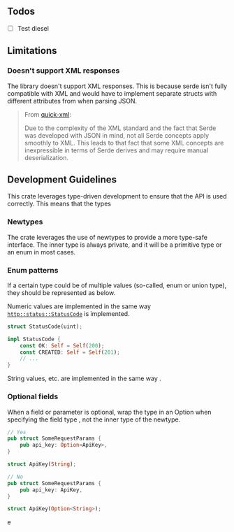 ## Todos

- [ ] Test diesel

## Limitations

### Doesn't support XML responses

The library doesn't support XML responses.
This is because serde isn't fully compatible with XML and would have to
implement separate structs with different attributes from when parsing JSON.

> From [quick-xml](https://docs.rs/quick-xml/latest/quick_xml/de/):
>
> Due to the complexity of the XML standard and the fact that Serde was developed with JSON in mind, not all Serde
> concepts apply smoothly to XML. This leads to that fact that some XML concepts are inexpressible in terms of Serde
> derives and may require manual deserialization.

## Development Guidelines

This crate leverages type-driven development to ensure that the API is used correctly. This means that the types

### Newtypes

The crate leverages the use of newtypes to provide a more type-safe interface.
The inner type is always private, and it will be a primitive type or an enum in most cases.

### Enum patterns

If a certain type could be of multiple values (so-called, enum or union type), they should be represented as below.

Numeric values are implemented in the same way
[`http::status::StatusCode`](https://docs.rs/http/latest/http/status/struct.StatusCode.html) is implemented.

```rust
struct StatusCode(uint);

impl StatusCode {
    const OK: Self = Self(200);
    const CREATED: Self = Self(201);
    // ...
}
```

String values, etc. are implemented in the same way .

### Optional fields

When a field or parameter is optional, wrap the type in an Option when specifying the field type ,
not the inner type of the newtype.

```rust
// Yes
pub struct SomeRequestParams {
    pub api_key: Option<ApiKey>,
}

struct ApiKey(String);
```

```rust
// No
pub struct SomeRequestParams {
    pub api_key: ApiKey,
}

struct ApiKey(Option<String>);
```

e